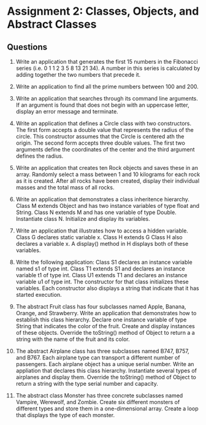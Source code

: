 # Assignment 2: Classes, Objects, and Abstract Classes

## Questions

1. Write an application that generates the first 15 numbers in the Fibonacci series (i.e. 0 1 1 2 3 5 8 13 21 34). A number in this series is calculated by adding together the two numbers that precede it.

2. Write an application to find all the prime numbers between 100 and 200.

3. Write an application that searches through its command line arguments. If an argument is found that does not begin with an uppercase letter, display an error message and terminate.

4. Write an application that defines a Circle class with two constructors. The first form accepts a double value that represents the radius of the circle. This constructor assumes that the Circle is centered ath the origin. The second form accepts three double values. The first two arguments define the coordinates of the center and the third argument defines the radius.

5. Write an application that creates ten Rock objects and saves these in an array. Randomly select a mass between 1 and 10 kilograms for each rock as it is created. After all rocks have been created, display their individual masses and the total mass of all rocks.

6. Write an application that demonstrates a class inheritence hierarchy. Class M extends Object and has two instance variables of type float and String. Class N extends M and has one variable of type Double. Instantiate class N. Initialize and display its variables.

7. Write an application that illustrates how to access a hidden variable. Class G declares static variable x. Class H extends G Class H also declares a variable x. A display() method in H displays both of these variables.

8. Write the following application: Class S1 declares an instance variable named s1 of type int. Class T1 extends S1 and declares an instance variable t1 of type int. Class U1 extends T1 and declares an instance variable u1 of type int. The constructor for that class initializes these variables. Each constructor also displays a string that indicate that it has started execution.

9. The abstract Fruit class has four subclasses named Apple, Banana, Orange, and Strawberry. Write an application that demonstrates how to establish this class hierarchy. Declare one instance variable of type String that indicates the color of the fruit. Create and display instances of these objects. Override the toString() method of Object to return a a string with the name of the fruit and its color.

10. The abstract Airplane class has three subclasses named B747, B757, and B767. Each airplane type can transport a different number of passengers. Each airplane object has a unique serial number. Write an appliation that declares this class hierarchy. Instantiate several types of airplanes and display them. Override the toString() method of Object to return a string with the type serial number and capacity.

11. The abstract class Monster has three concrete subclasses named Vampire, Werewolf, and Zombie. Create six different monsters of different types and store them in a one-dimensional array. Create a loop that displays the type of each monster.

